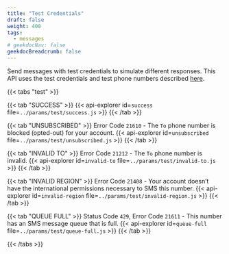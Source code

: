 ```yaml
---
title: "Test Credentials"
draft: false
weight: 400
tags:
  - messages
# geekdocNav: false
geekdocBreadcrumb: false
---
```


Send messages with test credentials to simulate different responses. This API uses the test credentials and test phone numbers described [here](https://www.twilio.com/docs/iam/test-credentials).


{{< tabs "test" >}}

{{< tab "SUCCESS" >}}
{{< api-explorer id=`success` file=`../params/test/success.js` >}}
{{< /tab >}}

{{< tab "UNSUBSCRIBED" >}}
Error Code `21610` - The `To` phone number is blocked (opted-out) for your account.
{{< api-explorer id=`unsubscribed` file=`../params/test/unsubscribed.js` >}}
{{< /tab >}}

{{< tab "INVALID TO" >}}
Error Code `21212` - The `To` phone number is invalid.
{{< api-explorer id=`invalid-to` file=`../params/test/invalid-to.js` >}}
{{< /tab >}}

{{< tab "INVALID REGION" >}}
Error Code `21408` - Your account doesn’t have the international permissions necessary to SMS this number.
{{< api-explorer id=`invalid-region` file=`../params/test/invalid-region.js` >}}
{{< /tab >}}

{{< tab "QUEUE FULL" >}}
Status Code `429`, Error Code `21611` - This number has an SMS message queue that is full.
{{< api-explorer id=`queue-full` file=`../params/test/queue-full.js` >}}
{{< /tab >}}

{{< /tabs >}}
